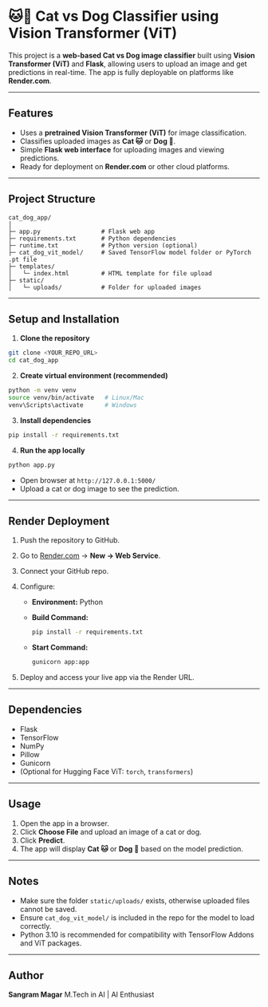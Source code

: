 # 🐱🐶 Cat vs Dog Classifier using Vision Transformer (ViT)

This project is a **web-based Cat vs Dog image classifier** built using **Vision Transformer (ViT)** and **Flask**, allowing users to upload an image and get predictions in real-time. The app is fully deployable on platforms like **Render.com**.

---

## **Features**

* Uses a **pretrained Vision Transformer (ViT)** for image classification.
* Classifies uploaded images as **Cat 🐱** or **Dog 🐶**.
* Simple **Flask web interface** for uploading images and viewing predictions.
* Ready for deployment on **Render.com** or other cloud platforms.

---

## **Project Structure**

```
cat_dog_app/
│
├─ app.py                 # Flask web app
├─ requirements.txt       # Python dependencies
├─ runtime.txt            # Python version (optional)
├─ cat_dog_vit_model/     # Saved TensorFlow model folder or PyTorch .pt file
├─ templates/
│   └─ index.html         # HTML template for file upload
├─ static/
│   └─ uploads/           # Folder for uploaded images
```

---

## **Setup and Installation**

1. **Clone the repository**

```bash
git clone <YOUR_REPO_URL>
cd cat_dog_app
```

2. **Create virtual environment (recommended)**

```bash
python -m venv venv
source venv/bin/activate   # Linux/Mac
venv\Scripts\activate      # Windows
```

3. **Install dependencies**

```bash
pip install -r requirements.txt
```

4. **Run the app locally**

```bash
python app.py
```

* Open browser at `http://127.0.0.1:5000/`
* Upload a cat or dog image to see the prediction.

---

## **Render Deployment**

1. Push the repository to GitHub.
2. Go to [Render.com](https://render.com/) → **New → Web Service**.
3. Connect your GitHub repo.
4. Configure:

   * **Environment:** Python
   * **Build Command:**

     ```bash
     pip install -r requirements.txt
     ```
   * **Start Command:**

     ```bash
     gunicorn app:app
     ```
5. Deploy and access your live app via the Render URL.

---

## **Dependencies**

* Flask
* TensorFlow
* NumPy
* Pillow
* Gunicorn
* (Optional for Hugging Face ViT: `torch`, `transformers`)

---

## **Usage**

1. Open the app in a browser.
2. Click **Choose File** and upload an image of a cat or dog.
3. Click **Predict**.
4. The app will display **Cat 🐱** or **Dog 🐶** based on the model prediction.

---

## **Notes**

* Make sure the folder `static/uploads/` exists, otherwise uploaded files cannot be saved.
* Ensure `cat_dog_vit_model/` is included in the repo for the model to load correctly.
* Python 3.10 is recommended for compatibility with TensorFlow Addons and ViT packages.

---

## **Author**

**Sangram Magar**
 M.Tech in AI | AI Enthusiast
